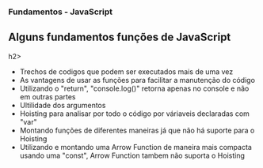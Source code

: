 ### Fundamentos - JavaScript
<h2>Alguns fundamentos funções de JavaScript</h2>h2>
<ul>
  <li>Trechos de codigos que podem ser executados mais de uma vez</li>
  <li>As vantagens de usar as funções para facilitar a manutenção do código</li>
  <li>Utilizando o "return", "console.log()" retorna apenas no console e não em outras partes</li>
  <li>Ultilidade dos argumentos</li>
  <li>Hoisting para analisar por todo o código por váriaveis declaradas com "var"</li>
  <li>Montando funções de diferentes maneiras já que não há suporte para o Hoisting</li>
  <li>Utilizando e montando uma Arrow Function de maneira mais compacta usando uma "const", Arrow Function tambem não suporta o Hoisting</li>
</ul>
